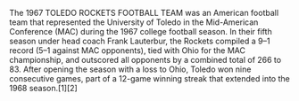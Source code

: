 The 1967 TOLEDO ROCKETS FOOTBALL TEAM was an American football team that represented the University of Toledo in the Mid-American Conference (MAC) during the 1967 college football season. In their fifth season under head coach Frank Lauterbur, the Rockets compiled a 9–1 record (5–1 against MAC opponents), tied with Ohio for the MAC championship, and outscored all opponents by a combined total of 266 to 83. After opening the season with a loss to Ohio, Toledo won nine consecutive games, part of a 12-game winning streak that extended into the 1968 season.[1][2]
